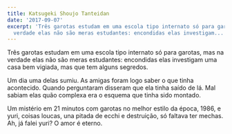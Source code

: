 ```yaml
---
title: Katsugeki Shoujo Tanteidan
date: '2017-09-07'
excerpt: 'Três garotas estudam em uma escola tipo internato só para garotas, mas na
  verdade elas não são meras estudantes: encondidas elas investigam...'
---
```




Três garotas estudam em uma escola tipo internato só para garotas, mas na verdade elas não são meras estudantes: encondidas elas investigam uma casa bem vigiada, mas que tem alguns segredos.

Um dia uma delas sumiu. As amigas foram logo saber o que tinha acontecido. Quando perguntaram disseram que ela tinha saído de lá. Mal sabiam elas quão complexa era o esquema que tinha sido montado.

Um mistério em 21 minutos com garotas no melhor estilo da época, 1986, e yuri, coisas loucas, una pitada de ecchi e destruição, só faltava ter mechas. Ah, já falei yuri? O amor é eterno.